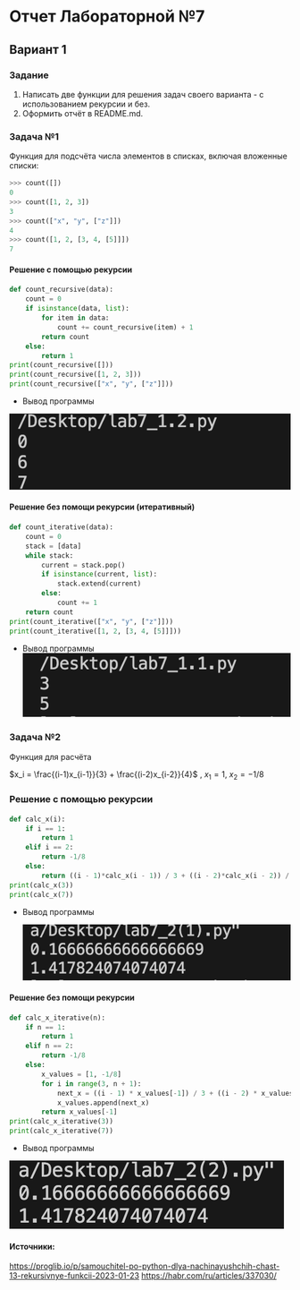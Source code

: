 # Отчет Лабораторной №7
## Вариант 1
### Задание 
1. Написать две функции для решения задач своего варианта - с использованием рекурсии и без.
2. Оформить отчёт в README.md.

### Задача №1
   Функция для подсчёта числа элементов в списках, включая вложенные списки:
```py
>>> count([])
0
>>> count([1, 2, 3])
3
>>> count(["x", "y", ["z"]])
4
>>> count([1, 2, [3, 4, [5]]])
7
```
#### Решение с помощью рекурсии 
```py
def count_recursive(data):
    count = 0
    if isinstance(data, list):
        for item in data:
            count += count_recursive(item) + 1 
        return count
    else:
        return 1  
print(count_recursive([]))      
print(count_recursive([1, 2, 3]))  
print(count_recursive(["x", "y", ["z"]]))
```
- Вывод программы
  
 ![№1](pics/result_1.1.png)
#### Решение без помощи рекурсии (итеративный)
```py
def count_iterative(data):
    count = 0
    stack = [data] 
    while stack:
        current = stack.pop()
        if isinstance(current, list):
            stack.extend(current)  
        else:
            count += 1
    return count
print(count_iterative(["x", "y", ["z"]])) 
print(count_iterative([1, 2, [3, 4, [5]]])) 
```
- Вывод программы  
 ![№1](pics/res_1.2.png)
### Задача №2
Функция для расчёта
  
   $x_i = \frac{(i-1)x_{i-1}}{3} + \frac{(i-2)x_{i-2}}{4}$ ​​, $x_1​= 1$, $x_2​= −1/8$

### Решение с помощью рекурсии 
```py
def calc_x(i):
    if i == 1:
        return 1
    elif i == 2:
        return -1/8
    else:
        return ((i - 1)*calc_x(i - 1)) / 3 + ((i - 2)*calc_x(i - 2)) / 4
print(calc_x(3))
print(calc_x(7))
```
- Вывод программы

  ![№1](pics/res_2(1).png)
  
#### Решение без помощи рекурсии 
```py
def calc_x_iterative(n):
    if n == 1:
        return 1
    elif n == 2:
        return -1/8
    else:
        x_values = [1, -1/8]
        for i in range(3, n + 1):
            next_x = ((i - 1) * x_values[-1]) / 3 + ((i - 2) * x_values[-2]) / 4
            x_values.append(next_x)
        return x_values[-1]
print(calc_x_iterative(3))
print(calc_x_iterative(7))
```
- Вывод программы

![№1](pics/res_2(2).png)

#### Источники:
https://proglib.io/p/samouchitel-po-python-dlya-nachinayushchih-chast-13-rekursivnye-funkcii-2023-01-23
https://habr.com/ru/articles/337030/
    
